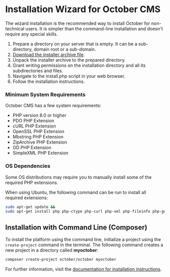 # Installation Wizard for October CMS

The wizard installation is the recommended way to install October for non-technical users. It is simpler than the command-line installation and doesn't require any special skills.

1. Prepare a directory on your server that is empty. It can be a sub-directory, domain root or a sub-domain.
1. [Download the installer archive file](https://github.com/octobercms/install/archive/master.zip).
1. Unpack the installer archive to the prepared directory.
1. Grant writing permissions on the installation directory and all its subdirectories and files.
1. Navigate to the install.php script in your web browser.
1. Follow the installation instructions.

### Minimum System Requirements

October CMS has a few system requirements:

* PHP version 8.0 or higher
* PDO PHP Extension
* cURL PHP Extension
* OpenSSL PHP Extension
* Mbstring PHP Extension
* ZipArchive PHP Extension
* GD PHP Extension
* SimpleXML PHP Extension

### OS Dependencies

Some OS distributions may require you to manually install some of the required PHP extensions.

When using Ubuntu, the following command can be run to install all required extensions:


```bash
sudo apt-get update &&
sudo apt-get install php php-ctype php-curl php-xml php-fileinfo php-gd php-json php-mbstring php-mysql php-sqlite3 php-zip
```

## Installation with Command Line (Composer)

To install the platform using the command line, initialize a project using the `create-project` command in the terminal. The following command creates a new project in a directory called **myoctober**:

```bash
composer create-project october/october myoctober
```

For further information, visit the [documentation for installation instructions](https://docs.octobercms.com/3.x/setup/installation.html).
